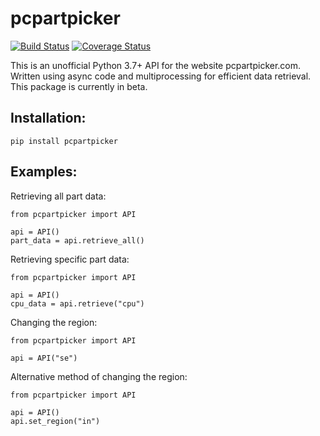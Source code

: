 # pcpartpicker

[![Build Status](https://travis-ci.org/JonathanVusich/pcpartpicker.svg?branch=master)](https://travis-ci.org/JonathanVusich/pcpartpicker)
[![Coverage Status](https://coveralls.io/repos/github/JonathanVusich/pcpartpicker/badge.svg)](https://coveralls.io/github/JonathanVusich/pcpartpicker)

This is an unofficial Python 3.7+ API for the website pcpartpicker.com.
Written using async code and multiprocessing for efficient data retrieval. 
This package is currently in beta.

## Installation:
```buildoutcfg
pip install pcpartpicker
```

## Examples:

Retrieving all part data:
```buildoutcfg
from pcpartpicker import API

api = API()
part_data = api.retrieve_all()
``` 

Retrieving specific part data:
```buildoutcfg
from pcpartpicker import API

api = API()
cpu_data = api.retrieve("cpu")
```

Changing the region:
```buildoutcfg
from pcpartpicker import API

api = API("se")
```

Alternative method of changing the region:
```buildoutcfg
from pcpartpicker import API

api = API()
api.set_region("in")
```
